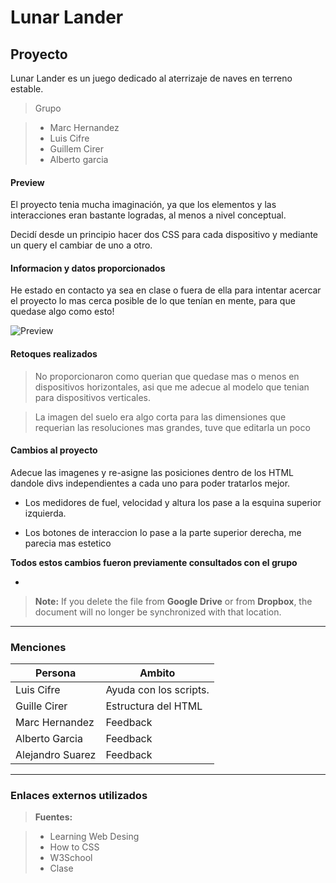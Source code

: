 Lunar Lander
===================


Proyecto
-------------

Lunar Lander es un juego dedicado al aterrizaje de naves en terreno estable.

> Grupo

>- Marc Hernandez
>- Luis Cifre
>- Guillem Cirer
>- Alberto garcia

#### <i class="icon-file"></i> Preview

El proyecto tenia mucha imaginación, ya que los elementos y las interacciones eran bastante logradas, al menos a nivel conceptual.

Decidí desde un principio hacer dos CSS para cada dispositivo y mediante un query el cambiar de uno a otro.

#### <i class="icon-folder-open"></i> Informacion y datos proporcionados

He estado en contacto ya sea en clase o fuera de ella para intentar acercar el proyecto lo mas cerca posible de lo que tenían en mente, para que quedase algo como esto!

![Preview](http://i.imgur.com/bf1VONK.png)

#### <i class="icon-pencil"></i> Retoques realizados

>No proporcionaron como querian que quedase mas o menos en dispositivos horizontales, asi que me adecue al modelo que tenian para dispositivos verticales.

>La imagen del suelo era algo corta para las dimensiones que requerian las resoluciones mas grandes, tuve que editarla un poco

#### <i class="icon-trash"></i> Cambios al proyecto

Adecue las imagenes y re-asigne las posiciones dentro de los HTML dandole divs independientes a cada uno para poder tratarlos mejor.

- Los medidores de fuel, velocidad y altura los pase a la esquina superior izquierda.

- Los botones de interaccion lo pase a la parte superior derecha, me parecia mas estetico

**Todos estos cambios fueron previamente consultados con el grupo**

-

> **Note:** If you delete the file from **Google Drive** or from **Dropbox**, the document will no longer be synchronized with that location.

----------


### Menciones


Persona     | Ambito
-------- | ---
Luis Cifre | Ayuda con los scripts.
Guille Cirer    | Estructura del HTML
Marc Hernandez    | Feedback
Alberto Garcia | Feedback
Alejandro Suarez | Feedback



----------

### Enlaces externos utilizados

> **Fuentes:**

> - Learning Web Desing
> - How to CSS
> - W3School
> - Clase
